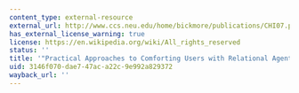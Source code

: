```yaml
---
content_type: external-resource
external_url: http://www.ccs.neu.edu/home/bickmore/publications/CHI07.pdf
has_external_license_warning: true
license: https://en.wikipedia.org/wiki/All_rights_reserved
status: ''
title: '"Practical Approaches to Comforting Users with Relational Agents." (PDF)'
uid: 3146f070-dae7-47ac-a22c-9e992a829372
wayback_url: ''
---
```

